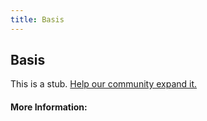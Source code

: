 ```yaml
---
title: Basis
---
```


## Basis

This is a stub. [Help our community expand it.](https://github.com/freeCodeCamp/guide-articles/tree/master/articles/Math/Basis/index.md)

<!-- The article goes here, in GitHub-flavored Markdown. Feel free to add YouTube videos, images, and CodePen/JSBin embeds  -->

#### More Information:
<!-- Please add any articles you think might be helpful to read before writing the article -->


